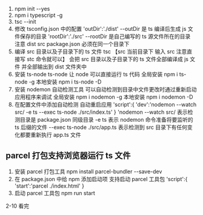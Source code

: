 1. npm init --yes
2. npm i typescript -g
3. tsc --init
4. 修改 tsconfig.json 中的配置
   'outDir':'./dist' --outDir 是 ts 编译后生成 js 文件保存的目录
   'rootDir':'./src' --rootDir 是自己编写的 ts 源文件所在的目录
   注意 dist src package.json 必须在同一个目录下
5. 编译 src 目录以及子目录下的 ts 文件
   tsc 【src 当前目录下 输入 src 注意直接写 stc 命令就可以】
   会把 src 目录以及子目录下的 ts 文件全部编译成 js 文件 并全部输出到 dist 文件夹中
6. 安装 ts-node ts-node 让 node 可以直接运行 ts 代码
   全局安装 npm i ts-node -g
   本地安装 npm i ts-node -D
7. 安装 nodemon 自动检测工具 可以自动检测到目录中文件更改时通过重新启动应用程序来调试
   全局安装 npm i nodemon -g
   本地安装 npm i nodemon -D
8. 在配置文件中添加自动检测 自动重启应用
   'script':{
   'dev':'nodemon --watch src/ -e ts --exec ts-node ./src/index.ts'
   }
   'nodemon --watch src/ 表示检测目录是 package.json 同级目录
   -e ts 表示 nodemon 命令准备将要监听的 ts 后缀的文件
   --exec ts-node ./src/app.ts 表示检测到 src 目录下有任何变化都要重新执行 app.ts 文件

## parcel 打包支持浏览器运行 ts 文件

1. 安装 parcel 打包工具 npm install parcel-bundler --save-dev
2. 在 package.json 中给 npm 添加启动项 支持启动 parcel 工具包
   'script':{
   'start':'parcel ./index.html'
   }
3. 启动 parcel 工具包 npm run start

2-10 看完
